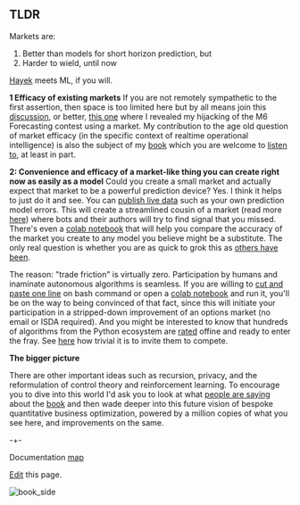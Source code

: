 ## TLDR

Markets are:
  
  1. Better than models for short horizon prediction, but 
  2. Harder to wield, until now

[Hayek](https://www.youtube.com/watch?v=GTQnarzmTOc) meets ML, if you will. 

**1 Efficacy of existing markets** If you are not remotely sympathetic to the first assertion, then space is too limited here but by all means join this [discussion](https://www.linkedin.com/posts/petercotton_tldr-activity-6983896509490610176-JTJB/?utm_source=share&utm_medium=member_desktop), or better, [this one](https://www.linkedin.com/posts/petercotton_the-options-market-beat-94-of-participants-activity-7020917422085795840-Pox0?utm_source=share&utm_medium=member_desktop) where I revealed my hijacking of the M6 Forecasting contest using a market. My contribution to the age old question of market efficacy (in the specific context of realtime operational intelligence) is also the subject of my [book](https://mitpress.mit.edu/9780262047326/microprediction/) which you are welcome to [listen to](https://github.com/microprediction/building_an_open_ai_network/tree/main/docs/assets/audio), at least in part.   

**2: Convenience and efficacy of a market-like thing you can create right now as easily as a model** Could you create a small market and actually expect that market to be a powerful prediction device? Yes. I think it helps to just do it and see. You can [publish live data](https://microprediction.github.io/microprediction/publish.html) such as your own prediction model errors. This will create a streamlined cousin of a market (read more [here](https://www.microprediction.com/blog/intro)) where bots and their authors will try to find signal that you missed. There's even a [colab notebook](https://github.com/microprediction/microprediction/blob/master/notebook_examples_blog/benchmark_any_model_against_microprediction.ipynb) that will help you compare the accuracy of the market you create to any model you believe might be a substitute. The only real question is whether you are as quick to grok this as [others have been](https://www.linkedin.com/posts/thomashthoresen_datascience-microprediction-timeseriesforecasting-activity-6999971006274514944-lDID?utm_source=share&utm_medium=member_desktop). 

The reason: "trade friction" is virtually zero. Participation by humans and inaminate autonomous algorithms is seamless. If you are willing to [cut and paste one line](https://microprediction.github.io/microprediction/setup.html) on bash command or open a [colab notebook](https://github.com/microprediction/microprediction/blob/master/notebook_examples_submission/thanks_for_reaching_out.ipynb) and run it, you'll be on the way to being convinced of that fact, since this will initiate your participation in a stripped-down improvement of an options market (no email or ISDA required). And you might be interested to know that hundreds of algorithms from the Python ecosystem are [rated](https://microprediction.github.io/timeseries-elo-ratings/html_leaderboards/special-k_003.html) offine and ready to enter the fray. See [here](https://microprediction.github.io/microprediction/predict-using-python-streamskater.html) how trivial it is to invite them to compete.  

**The bigger picture**

There are other important ideas such as recursion, privacy, and the reformulation of control theory and reinforcement learning. To encourage you to dive into this world I'd ask you to look at what [people are saying](https://microprediction.github.io/building_an_open_ai_network/feedback.html) about
the [book](https://mitpress.mit.edu/9780262047326/microprediction/) and then wade deeper into this future vision of bespoke quantitative business optimization, powered by a million copies of what you see here, and improvements on the same. 


-+- 

Documentation [map](https://microprediction.github.io/microprediction/map.html)

[Edit](https://github.com/microprediction/microprediction/blob/master/docs/tldr.md) this page. 



![book_side](/microprediction/assets/images/cotton_microprediction_3d_side.png)
